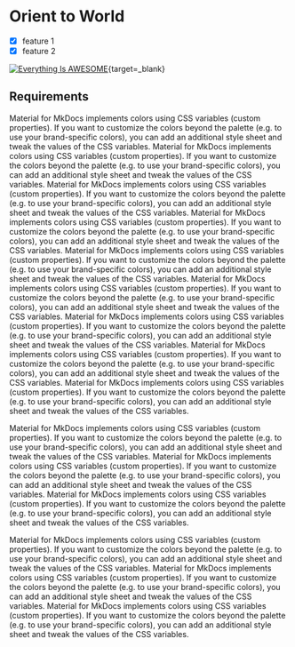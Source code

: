 # Orient to World
- [X] feature 1
- [X] feature 2

[![Everything Is AWESOME](https://yt-embed.herokuapp.com/embed?v=dQw4w9WgXcQ)](https://www.youtube.com/watch?v=dQw4w9WgXcQ "Everything Is AWESOME"){target=_blank}
## Requirements
Material for MkDocs implements colors using CSS variables (custom properties). If you want to customize the colors beyond the palette (e.g. to use your brand-specific colors), you can add an additional style sheet and tweak the values of the CSS variables.
Material for MkDocs implements colors using CSS variables (custom properties). If you want to customize the colors beyond the palette (e.g. to use your brand-specific colors), you can add an additional style sheet and tweak the values of the CSS variables.
Material for MkDocs implements colors using CSS variables (custom properties). If you want to customize the colors beyond the palette (e.g. to use your brand-specific colors), you can add an additional style sheet and tweak the values of the CSS variables.
Material for MkDocs implements colors using CSS variables (custom properties). If you want to customize the colors beyond the palette (e.g. to use your brand-specific colors), you can add an additional style sheet and tweak the values of the CSS variables.
Material for MkDocs implements colors using CSS variables (custom properties). If you want to customize the colors beyond the palette (e.g. to use your brand-specific colors), you can add an additional style sheet and tweak the values of the CSS variables.
Material for MkDocs implements colors using CSS variables (custom properties). If you want to customize the colors beyond the palette (e.g. to use your brand-specific colors), you can add an additional style sheet and tweak the values of the CSS variables.
Material for MkDocs implements colors using CSS variables (custom properties). If you want to customize the colors beyond the palette (e.g. to use your brand-specific colors), you can add an additional style sheet and tweak the values of the CSS variables.
Material for MkDocs implements colors using CSS variables (custom properties). If you want to customize the colors beyond the palette (e.g. to use your brand-specific colors), you can add an additional style sheet and tweak the values of the CSS variables.
Material for MkDocs implements colors using CSS variables (custom properties). If you want to customize the colors beyond the palette (e.g. to use your brand-specific colors), you can add an additional style sheet and tweak the values of the CSS variables.

Material for MkDocs implements colors using CSS variables (custom properties). If you want to customize the colors beyond the palette (e.g. to use your brand-specific colors), you can add an additional style sheet and tweak the values of the CSS variables.
Material for MkDocs implements colors using CSS variables (custom properties). If you want to customize the colors beyond the palette (e.g. to use your brand-specific colors), you can add an additional style sheet and tweak the values of the CSS variables.
Material for MkDocs implements colors using CSS variables (custom properties). If you want to customize the colors beyond the palette (e.g. to use your brand-specific colors), you can add an additional style sheet and tweak the values of the CSS variables.

Material for MkDocs implements colors using CSS variables (custom properties). If you want to customize the colors beyond the palette (e.g. to use your brand-specific colors), you can add an additional style sheet and tweak the values of the CSS variables.
Material for MkDocs implements colors using CSS variables (custom properties). If you want to customize the colors beyond the palette (e.g. to use your brand-specific colors), you can add an additional style sheet and tweak the values of the CSS variables.
Material for MkDocs implements colors using CSS variables (custom properties). If you want to customize the colors beyond the palette (e.g. to use your brand-specific colors), you can add an additional style sheet and tweak the values of the CSS variables.